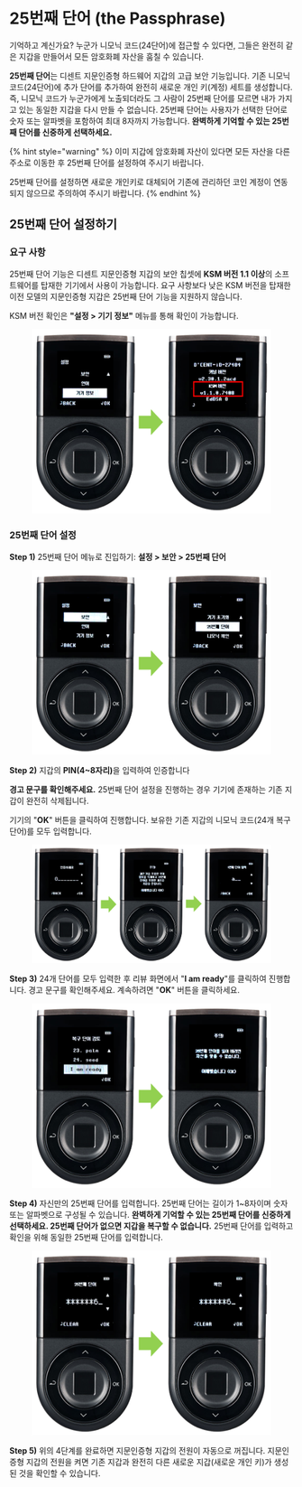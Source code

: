 # 25번째 단어 (the Passphrase)

기억하고 계신가요? 누군가 니모닉 코드(24단어)에 접근할 수 있다면, 그들은 완전히 같은 지갑을 만들어서 모든 암호화폐 자산을 훔칠 수 있습니다.&#x20;

**25번째 단어**는 디센트 지문인증형 하드웨어 지갑의 고급 보안 기능입니다. 기존 니모닉 코드(24단어)에 추가 단어를 추가하여 완전히 새로운 개인 키(계정) 세트를 생성합니다. 즉, 니모닉 코드가 누군가에게 노출되더라도 그 사람이 25번째 단어를 모르면 내가 가지고 있는 동일한 지갑을 다시 만들 수 없습니다. 25번째 단어는 사용자가 선택한 단어로 숫자 또는 알파벳을 포함하여 최대 8자까지 가능합니다. **완벽하게 기억할 수 있는 25번째 단어를 신중하게 선택하세요.**

{% hint style="warning" %}
이미 지갑에 암호화폐 자산이 있다면 모든 자산을 다른 주소로 이동한 후 25번째 단어를 설정하여 주시기 바랍니다.&#x20;

25번째 단어를 설정하면 새로운 개인키로 대체되어 기존에 관리하던 코인 계정이 연동되지 않으므로 주의하여 주시기 바랍니다.
{% endhint %}

## 25번째 단어 설정하기

### 요구 사항

25번째 단어 기능은 디센트 지문인증형 지갑의 보안 칩셋에 **KSM 버전 1.1 이상**의 소프트웨어를 탑재한 기기에서 사용이 가능합니다. 요구 사항보다 낮은 KSM 버전을 탑재한 이전 모델의 지문인증형 지갑은 25번째 단어 기능을 지원하지 않습니다.

KSM 버전 확인은 **"설정 > 기기 정보"** 메뉴를 통해 확인이 가능합니다.

<figure><img src="../../.gitbook/assets/25번째-01.png" alt="" width="563"><figcaption></figcaption></figure>

### **25번째 단어 설정**

**Step 1)** 25번째 단어 메뉴로 진입하기:  **설정 > 보안 > 25번째 단어**

<figure><img src="../../.gitbook/assets/25번째-02.png" alt="" width="563"><figcaption></figcaption></figure>

**Step 2)** 지갑의 **PIN(4\~8자리)**&#xC744; 입력하여 인증합니다

**경고 문구를 확인해주세요.** 25번째 단어 설정을 진행하는 경우 기기에 존재하는 기존 지갑이 완전히 삭제됩니다.&#x20;

기기의 "**OK**" 버튼을 클릭하여 진행합니다. 보유한 기존 지갑의 니모닉 코드(24개 복구 단어)를 모두 입력합니다.

<figure><img src="../../.gitbook/assets/25번째-03.png" alt=""><figcaption></figcaption></figure>

**Step 3)** 24개 단어를 모두 입력한 후 리뷰 화면에서 "**I am ready**"를 클릭하여 진행합니다. 경고 문구를 확인해주세요. 계속하려면 "**OK**" 버튼을 클릭하세요.&#x20;

<figure><img src="../../.gitbook/assets/25번째-04.png" alt="" width="563"><figcaption></figcaption></figure>

**Step 4)** 자신만의 25번째 단어를 입력합니다. 25번째 단어는 길이가 1\~8자이며 숫자 또는 알파벳으로 구성될 수 있습니다. **완벽하게 기억할 수 있는 25번째 단어를 신중하게 선택하세요. 25번째 단어가 없으면 지갑을 복구할 수 없습니다.** 25번째 단어를 입력하고 확인을 위해 동일한 25번째 단어를 입력합니다.

<figure><img src="../../.gitbook/assets/25번째-05.png" alt="" width="563"><figcaption></figcaption></figure>

**Step 5)** 위의 4단계를 완료하면 지문인증형 지갑의 전원이 자동으로 꺼집니다. 지문인증형 지갑의 전원을 켜면 기존 지갑과 완전히 다른 새로운 지갑(새로운 개인 키)가 생성된 것을 확인할 수 있습니다.
